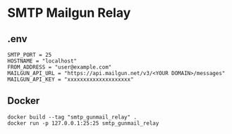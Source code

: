 # SMTP Mailgun Relay

## .env

```
SMTP_PORT = 25
HOSTNAME = "localhost"
FROM_ADDRESS = "user@example.com"
MAILGUN_API_URL = "https://api.mailgun.net/v3/<YOUR DOMAIN>/messages"
MAILGUN_API_KEY = "xxxxxxxxxxxxxxxxxxxx"
```

## Docker

```
docker build --tag "smtp_gunmail_relay" .
docker run -p 127.0.0.1:25:25 smtp_gunmail_relay
```

